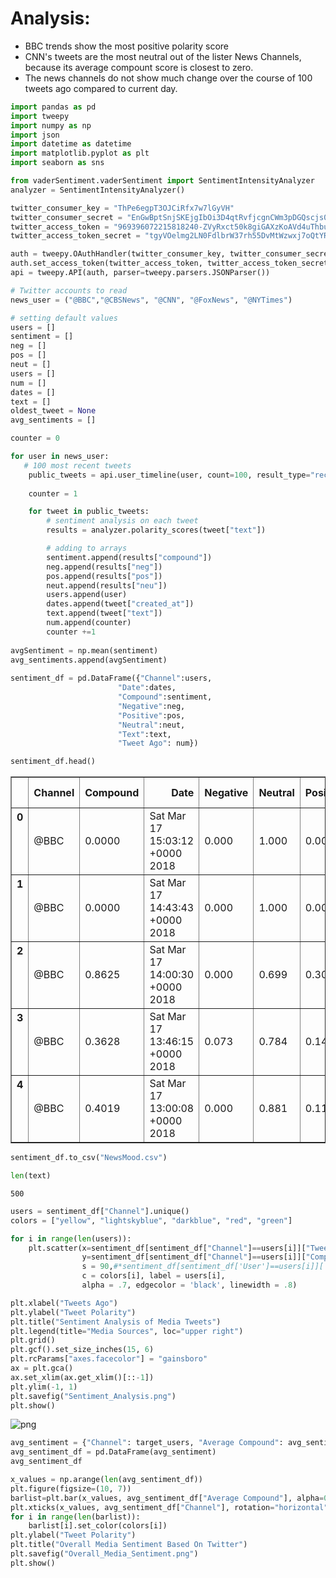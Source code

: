 
# Analysis: 

* BBC trends show the most positive polarity score
* CNN's tweets are the most neutral out of the lister News Channels, because its average compount score is closest to zero.
* The news channels do not show much change over the course of 100 tweets ago compared to current day.


```python
import pandas as pd
import tweepy
import numpy as np
import json
import datetime as datetime
import matplotlib.pyplot as plt
import seaborn as sns

from vaderSentiment.vaderSentiment import SentimentIntensityAnalyzer
analyzer = SentimentIntensityAnalyzer()
```


```python
twitter_consumer_key = "ThPe6egpT3OJCiRfx7w7lGyVH"
twitter_consumer_secret = "EnGwBptSnjSKEjgIbOi3D4qtRvfjcgnCWm3pDGQscjs07qXbG2"
twitter_access_token = "969396072215818240-ZVyRxct50k8giGAXzKoAVd4uThbuxSu"
twitter_access_token_secret = "tgyVOelmg2LN0FdlbrW37rh55DvMtWzwxj7oQtYRkBy81"

auth = tweepy.OAuthHandler(twitter_consumer_key, twitter_consumer_secret)
auth.set_access_token(twitter_access_token, twitter_access_token_secret)
api = tweepy.API(auth, parser=tweepy.parsers.JSONParser())
```


```python
# Twitter accounts to read
news_user = ("@BBC","@CBSNews", "@CNN", "@FoxNews", "@NYTimes")
```


```python
# setting default values
users = []
sentiment = []
neg = []
pos = []
neut = []
users = []
num = []
dates = []
text = []
oldest_tweet = None
avg_sentiments = []

counter = 0
```


```python
for user in news_user:
   # 100 most recent tweets
    public_tweets = api.user_timeline(user, count=100, result_type="recent", max_id=oldest_tweet)
    
    counter = 1

    for tweet in public_tweets:
        # sentiment analysis on each tweet
        results = analyzer.polarity_scores(tweet["text"])

        # adding to arrays
        sentiment.append(results["compound"])
        neg.append(results["neg"])
        pos.append(results["pos"])
        neut.append(results["neu"])
        users.append(user)
        dates.append(tweet["created_at"])
        text.append(tweet["text"])
        num.append(counter)
        counter +=1
       
avgSentiment = np.mean(sentiment)
avg_sentiments.append(avgSentiment)
        
sentiment_df = pd.DataFrame({"Channel":users, 
                        "Date":dates,
                        "Compound":sentiment,
                        "Negative":neg, 
                        "Positive":pos,
                        "Neutral":neut, 
                        "Text":text,
                        "Tweet Ago": num})
```


```python
sentiment_df.head()
```




<div>
<style>
    .dataframe thead tr:only-child th {
        text-align: right;
    }

    .dataframe thead th {
        text-align: left;
    }

    .dataframe tbody tr th {
        vertical-align: top;
    }
</style>
<table border="1" class="dataframe">
  <thead>
    <tr style="text-align: right;">
      <th></th>
      <th>Channel</th>
      <th>Compound</th>
      <th>Date</th>
      <th>Negative</th>
      <th>Neutral</th>
      <th>Positive</th>
      <th>Text</th>
      <th>Tweet Ago</th>
    </tr>
  </thead>
  <tbody>
    <tr>
      <th>0</th>
      <td>@BBC</td>
      <td>0.0000</td>
      <td>Sat Mar 17 15:03:12 +0000 2018</td>
      <td>0.000</td>
      <td>1.000</td>
      <td>0.000</td>
      <td>This year, over 250 landmarks across the globe...</td>
      <td>1</td>
    </tr>
    <tr>
      <th>1</th>
      <td>@BBC</td>
      <td>0.0000</td>
      <td>Sat Mar 17 14:43:43 +0000 2018</td>
      <td>0.000</td>
      <td>1.000</td>
      <td>0.000</td>
      <td>RT @BBCRadio3: "Even if we found a complete th...</td>
      <td>2</td>
    </tr>
    <tr>
      <th>2</th>
      <td>@BBC</td>
      <td>0.8625</td>
      <td>Sat Mar 17 14:00:30 +0000 2018</td>
      <td>0.000</td>
      <td>0.699</td>
      <td>0.301</td>
      <td>⛷❤️ George has autism and other health conditi...</td>
      <td>3</td>
    </tr>
    <tr>
      <th>3</th>
      <td>@BBC</td>
      <td>0.3628</td>
      <td>Sat Mar 17 13:46:15 +0000 2018</td>
      <td>0.073</td>
      <td>0.784</td>
      <td>0.143</td>
      <td>RT @5liveSport: 'My mates didn't know I was pl...</td>
      <td>4</td>
    </tr>
    <tr>
      <th>4</th>
      <td>@BBC</td>
      <td>0.4019</td>
      <td>Sat Mar 17 13:00:08 +0000 2018</td>
      <td>0.000</td>
      <td>0.881</td>
      <td>0.119</td>
      <td>Yes, Gary Oldman and @BBCEastEnders' Big Mo ar...</td>
      <td>5</td>
    </tr>
  </tbody>
</table>
</div>




```python
sentiment_df.to_csv("NewsMood.csv")
```


```python
len(text)
```




    500




```python
users = sentiment_df["Channel"].unique()
colors = ["yellow", "lightskyblue", "darkblue", "red", "green"]

for i in range(len(users)):
    plt.scatter(x=sentiment_df[sentiment_df["Channel"]==users[i]]["Tweet Ago"].values,
                y=sentiment_df[sentiment_df["Channel"]==users[i]]["Compound"].values,
                s = 90,#*sentiment_df[sentiment_df['User']==users[i]]['Tweets_Ago'].values,
                c = colors[i], label = users[i],
                alpha = .7, edgecolor = 'black', linewidth = .8)

plt.xlabel("Tweets Ago")
plt.ylabel("Tweet Polarity")
plt.title("Sentiment Analysis of Media Tweets")
plt.legend(title="Media Sources", loc="upper right")
plt.grid()
plt.gcf().set_size_inches(15, 6)
plt.rcParams["axes.facecolor"] = "gainsboro"
ax = plt.gca()
ax.set_xlim(ax.get_xlim()[::-1])
plt.ylim(-1, 1)
plt.savefig("Sentiment_Analysis.png")
plt.show()
```


![png](output_9_0.png)



```python
avg_sentiment = {"Channel": target_users, "Average Compound": avg_sentiments}
avg_sentiment_df = pd.DataFrame(avg_sentiment)
avg_sentiment_df
```


```python
x_values = np.arange(len(avg_sentiment_df))
plt.figure(figsize=(10, 7))
barlist=plt.bar(x_values, avg_sentiment_df["Average Compound"], alpha=0.5, align='center', width=1)
plt.xticks(x_values, avg_sentiment_df["Channel"], rotation="horizontal")
for i in range(len(barlist)):
    barlist[i].set_color(colors[i])
plt.ylabel("Tweet Polarity")
plt.title("Overall Media Sentiment Based On Twitter")
plt.savefig("Overall_Media_Sentiment.png")
plt.show()
```
